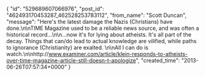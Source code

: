  {
   "id": "529689607066976",
   "post_id": "462493170453287_462528253783112",
   "from_name": "Scott Duncan",
   "message": "Here's the latest damage the Nazis (Christians) have done.\n\nTIME Magazine used to be a reliable news source, and was often a historical record...\n\n...now it's for lying about atheists. It's all part of the decay. Things that can/do lead to actual knowledge are vilified, while paths to ignorance (Christianity) are exalted. \n\nAll I can do is watch.\n\nhttp://www.examiner.com/article/klein-responds-to-atheists-over-time-magazine-article-still-doesn-t-apologize",
   "created_time": "2013-06-26T07:57:34+0000"
 }
